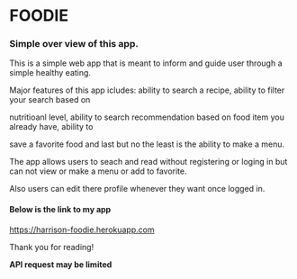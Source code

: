 # FOODIE

### Simple over view of this app.

This is a simple web app that is meant to inform and guide user through a simple healthy eating.

Major features of this app icludes: ability to search a recipe, ability to filter your search based on 

nutritioanl level, ability to search recommendation based on food item you already have, ability to 

save a favorite food and last but no the least is the ability to make a menu.

The app allows users to seach and read without registering or loging in but can not view or make a menu or add to favorite.

Also users can edit there profile whenever they want once logged in.

#### Below is the link to my app

https://harrison-foodie.herokuapp.com

Thank you for reading!

__API request may be limited__
